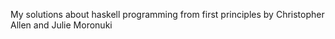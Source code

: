 My solutions about
 haskell programming from first principles
 by Christopher Allen and Julie Moronuki
